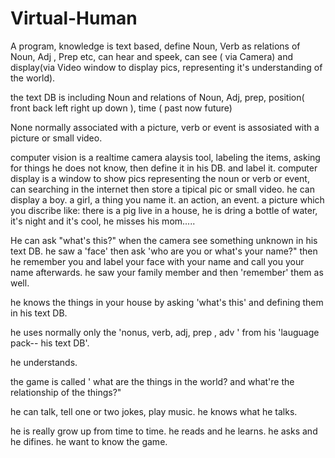 # Virtual-Human
A program, knowledge is text based, define Noun, Verb as relations of Noun, Adj , Prep etc,  can hear and speek, can see ( via Camera) and display(via Video window to display pics, representing it's understanding of the world).  

the text DB is including Noun and relations of Noun,  Adj, prep, position( front back left right up down ), time ( past now future)

None normally associated with a picture,   verb or event is assosiated with a picture or small video.

computer vision is a realtime camera alaysis tool,  labeling the items, asking for things he does not know, then define it in his DB. and label it.      computer display is a window to show pics representing the noun or verb or event, can searching in the internet then store a tipical pic or small video.         he can display a boy.   a girl,  a thing you name it.  an action,  an event.  a picture which you discribe like:   there is a pig live in a house, he is dring a bottle of water,  it's night and it's cool, he misses his mom.....

He can ask "what's this?" when the camera see something unknown in his text DB.
he saw a 'face' then ask 'who are you or what's your name?" then he remember you and label your face with your name and call you your name afterwards.   he saw your family member and then 'remember' them as well.

he knows the things in your house by asking 'what's this' and defining them in his text DB.

he uses normally only the 'nonus, verb, adj, prep , adv ' from his 'lauguage pack-- his text DB'.

he understands.

the game is called ' what are the things in the world? and what're the relationship of the things?"  

he can talk, tell one or two jokes, play music.   he knows what he talks. 

he is really grow up from time to time.  he reads and he learns. he asks and he difines. he want to know the game.
